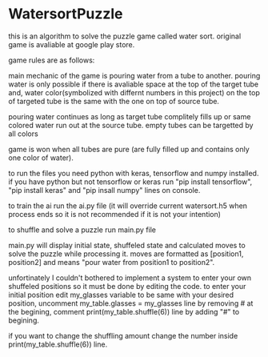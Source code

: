# WatersortPuzzle

this is an algorithm to solve the puzzle game called water sort.
original game is avaliable at google play store.

game rules are as follows:

main mechanic of the game is pouring water from a tube to another.
pouring water is only possible if there is avaliable space at the top of the target tube and,
water color(symbolized with differnt numbers in this project) on the top of targeted tube is the same with the one on top of source tube.

pouring water continues as long as target tube complitely fills up or same colored water run out at the source tube.
empty tubes can be targetted by all colors

game is won when all tubes are pure (are fully filled up and contains only one color of water).

to run the files you need python with keras, tensorflow and numpy installed.
if you have python but not tensorflow or keras run "pip install tensorflow", "pip install keras" and "pip insall numpy" lines on console.

to train the ai run the ai.py file 
(it will override current watersort.h5 when process ends so it is not recommended if it is not your intention)

to shuffle and solve a puzzle run main.py file

main.py will display initial state, shuffeled state and calculated moves to solve the puzzle while processing it.
moves are formatted as [position1, position2] and means "pour water from position1 to position2".

unfortinately I couldn't bothered to implement a system to enter your own shuffeled positions so it must be done by editing the code.
to enter your initial position edit my_glasses variable to be same with your desired position,
uncomment my_table.glasses = my_glasses line by removing # at the begining, 
comment print(my_table.shuffle(6)) line by adding "#" to begining.

if you want to change the shuffling amount change the number inside print(my_table.shuffle(6)) line.
